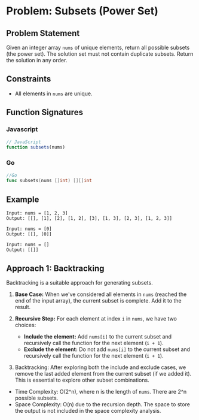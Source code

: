 # Problem: Subsets (Power Set)

## Problem Statement

Given an integer array `nums` of unique elements, return all possible subsets (the power set). The solution set must not contain duplicate subsets. Return the solution in any order.

## Constraints

*   All elements in `nums` are unique.

## Function Signatures

### Javascript
```javascript
// JavaScript
function subsets(nums)
```
### Go
```go
//Go
func subsets(nums []int) [][]int
```

## Example

```
Input: nums = [1, 2, 3]
Output: [[], [1], [2], [1, 2], [3], [1, 3], [2, 3], [1, 2, 3]]

Input: nums = [0]
Output: [[], [0]]

Input: nums = []
Output: [[]]

```

## Approach 1: Backtracking

Backtracking is a suitable approach for generating subsets.

1.  **Base Case:** When we've considered all elements in `nums` (reached the end of the input array), the current subset is complete. Add it to the result.

2.  **Recursive Step:** For each element at index `i` in `nums`, we have two choices:
    *   **Include the element:** Add `nums[i]` to the current subset and recursively call the function for the next element (`i + 1`).
    *   **Exclude the element:** Do not add `nums[i]` to the current subset and recursively call the function for the next element (`i + 1`).

3. Backtracking: After exploring both the include and exclude cases, we remove the last added element from the current subset (if we added it). This is essential to explore other subset combinations.

*   Time Complexity: O(2^n), where n is the length of `nums`. There are 2^n possible subsets.
*   Space Complexity: O(n) due to the recursion depth. The space to store the output is not included in the space complexity analysis.
